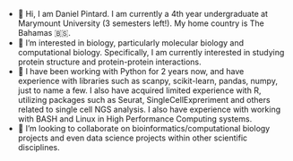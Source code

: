 - 👋 Hi, I am Daniel Pintard. I am currently a 4th year undergraduate at Marymount University (3 semesters left!). My home country is The Bahamas 🇧🇸.
- 👀 I’m interested in biology, particularly molecular biology and computational biology. Specifically, I am currently interested in studying protein 
  structure and protein-protein interactions. 
- 🌱 I have been working with Python for 2 years now, and have experience with libraries such as scanpy, scikit-learn, pandas, numpy, just to name a few. I also have acquired limited experience with R, utilizing packages such as Seurat, SingleCellExpreriment and others related to single cell NGS analysis.
  I also have experience with working with BASH and Linux in High Performance Computing systems.
- 💞️ I’m looking to collaborate on bioinformatics/computational biology projects and even data science projects within other scientific disciplines. 


<!---
danielpintard/danielpintard is a ✨ special ✨ repository because its `README.md` (this file) appears on your GitHub profile.
You can click the Preview link to take a look at your changes.
--->
